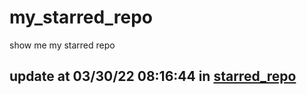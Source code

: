 # my_starred_repo
show me my starred repo

update at 03/30/22 08:16:44 in [starred_repo](./index.html)
---

